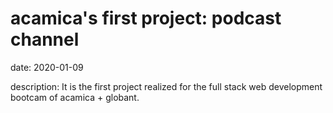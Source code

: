# acamica's first project: podcast channel

date: 2020-01-09

description: It is the first project realized for the full stack web development bootcam of acamica + globant.